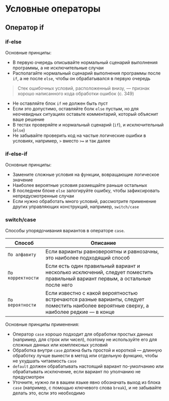 # Условные операторы

## Оператор if

### if-else

Основные принципы:

- В первую очередь описывайте нормальный сценарий выполнения программы, а не исключительные случаи
- Располагайте нормальный сценарий выполнения программы после `if`, а не после `else`, чтобы он обрабатывался в первую очередь

> Стек ошибочных условий, расположенный внизу, — признак хорошо написанного кода обработки ошибок (с. 349)

- Не оставляйте блок `if` не должен быть пуст
- Если это допустимо, оставляйте болк `else` пустым, но для неочевидных ситуациях оставьте комментарий, который объяснит ваше решение
- В тестах проверяйте и нормальный сценарий (`if`), и исключительный (`else`)
- Не забывайте проверить код на частые логические ошибки в условиях, например, `>` вместо `>=` и так далее

### if-else-if 

Основные принципы:

- Замените сложные условия на функции, вовращающие логическое значение
- Наиболее вероятные условия размещайте раньше остальных
- В последнем блоке `else` залогируйте ошибку, чтобы зафиксировать непредусмотренные случаи
- Если нужно обработать много условий, рассмотрите применение других управляющих конструкций, например, `switch/case`

### switch/case

Способы упорядочивания вариантов в операторе `case`.

| Способ            | Описание                                                                                                                                 |
| ----------------- | ---------------------------------------------------------------------------------------------------------------------------------------- |
| `По алфавиту`     | Если варианты равновероятны и равнозачны, это наиболее подходящий способ                                                                 |
| `По корректности` | Если есть один правильный вариант и несколько исключений, следует поместить правильный вариант первым, а остальные после него            |
| `По вероятности`  | Если известно с какой вероятностью встречаются разные варианты, следует поместить наиболее вероятные сверху, а наиболее редкие — в конце |

Основные принципы применения:

- Оператор `case` хорошо подходит для обработки простых данных (например, для строк или чисел), поэтому не используйте его для сложных данных или комплексных условий
- Обработка внутри `case` должна быть простой и короткой — длинную обработку лучше вынести в метод или отдельную функцию, чтобы не ухудшать читаемость `case`
- `default` должен обрабатывать настоящий вариант по-умолчанию или обрабатывать исключение, если вариант по уполчанию не предусмотрен
- Уточните, нужно ли в вашем языке явно обозначать выход из блока `case` (например, с помощью ключевого слова `break`), и не забывайте делать это, если это необходимо